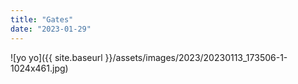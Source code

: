 ```yaml
---
title: "Gates"
date: "2023-01-29"
---
```


![yo yo]({{ site.baseurl }}/assets/images/2023/20230113_173506-1-1024x461.jpg)
